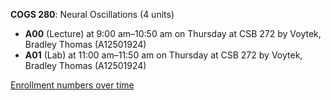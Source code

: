 **COGS 280**: Neural Oscillations (4 units)

- **A00** (Lecture) at 9:00 am–10:50 am on Thursday at CSB 272 by Voytek, Bradley Thomas (A12501924)
- **A01** (Lab) at 11:00 am–11:50 am on Thursday at CSB 272 by Voytek, Bradley Thomas (A12501924)

[Enrollment numbers over time](./COGS280.tsv)
